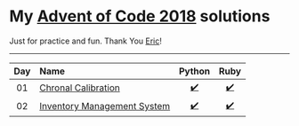 # My [Advent of Code 2018](http://adventofcode.com/2018) solutions

Just for practice and fun. Thank You [Eric](http://was.tl/)!

---

| Day   | Name                                 | Python                     | Ruby                       |
| :---: | :----------------------------------- | :------------------------: | :------------------------: |
| 01    | [Chronal Calibration][day01]         | [:heavy_check_mark:][py01] | [:heavy_check_mark:][rb01] |
| 02    | [Inventory Management System][day02] | [:heavy_check_mark:][py02] | [:heavy_check_mark:][rb02] |

[py01]: ./01/solution.py
[py02]: ./02/solution.py

[rb01]: ./01/solution.rb
[rb02]: ./02/solution.rb

[day01]: https://adventofcode.com/2018/day/1
[day02]: https://adventofcode.com/2018/day/2
[day03]: https://adventofcode.com/2018/day/3
[day04]: https://adventofcode.com/2018/day/4
[day05]: https://adventofcode.com/2018/day/5
[day06]: https://adventofcode.com/2018/day/6
[day07]: https://adventofcode.com/2018/day/7
[day08]: https://adventofcode.com/2018/day/8
[day09]: https://adventofcode.com/2018/day/9
[day10]: https://adventofcode.com/2018/day/10
[day11]: https://adventofcode.com/2018/day/11
[day12]: https://adventofcode.com/2018/day/12
[day13]: https://adventofcode.com/2018/day/13
[day14]: https://adventofcode.com/2018/day/14
[day15]: https://adventofcode.com/2018/day/15
[day16]: https://adventofcode.com/2018/day/16
[day17]: https://adventofcode.com/2018/day/17
[day18]: https://adventofcode.com/2018/day/18
[day19]: https://adventofcode.com/2018/day/19
[day20]: https://adventofcode.com/2018/day/20
[day21]: https://adventofcode.com/2018/day/21
[day22]: https://adventofcode.com/2018/day/22
[day23]: https://adventofcode.com/2018/day/23
[day24]: https://adventofcode.com/2018/day/24
[day25]: https://adventofcode.com/2018/day/25